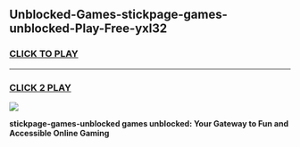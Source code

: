
## Unblocked-Games-stickpage-games-unblocked-Play-Free-yxl32
<h3>
<a href="https://premium76.site?title=stickpage-games-unblocked&ref=21A">CLICK TO PLAY</a></h3>
<hr>

<h3>
<a href="https://premium76.site?title=stickpage-games-unblocked&ref=21A">CLICK 2 PLAY</a>
  
</h3>

<a href="https://premium76.site?title=stickpage-games-unblocked&ref=21A"><img src="https://clearcache.store/games.png"></a>


**stickpage-games-unblocked games unblocked: Your Gateway to Fun and Accessible Online Gaming**
